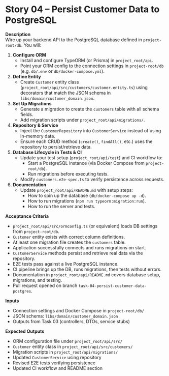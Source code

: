 # Story 04 – Persist Customer Data to PostgreSQL

**Description**  
Wire up your backend API to the PostgreSQL database defined in `project-root/db`. You will:

1. **Configure ORM**
    - Install and configure TypeORM (or Prisma) in `project_root/api`.
    - Point your ORM config to the connection settings in `project-root/db` (e.g. `db/.env` or `db/docker-compose.yml`).
2. **Define Entity**
    - Create `Customer` entity class (`project_root/api/src/customers/customer.entity.ts`) using decorators that match the JSON schema in `libs/domain/customer_domain.json`.
3. **Set Up Migrations**
    - Generate a migration to create the `customers` table with all schema fields.
    - Add migration scripts under `project_root/api/migrations/`.
4. **Repository & Service**
    - Inject the `CustomerRepository` into `CustomerService` instead of using in-memory data.
    - Ensure each CRUD method (`create()`, `findAll()`, etc.) uses the repository to persist/retrieve data.
5. **Database Lifecycle in Tests & CI**
    - Update your test setup (`project_root/api/test`) and CI workflow to:
        - Start a PostgreSQL instance (via Docker Compose from `project-root/db`).
        - Run migrations before executing tests.
    - Modify `customers.e2e-spec.ts` to verify persistence across requests.
6. **Documentation**
    - Update `project_root/api/README.md` with setup steps:
        - How to spin up the database (`db/docker-compose up -d`).
        - How to run migrations (`npm run typeorm:migration:run`).
        - How to run the server and tests.

**Acceptance Criteria**
- `project_root/api/src/ormconfig.ts` (or equivalent) loads DB settings from `project-root/db`.
- `Customer` entity exists with correct column definitions.
- At least one migration file creates the `customers` table.
- Application successfully connects and runs migrations on start.
- `CustomerService` methods persist and retrieve real data via the repository.
- E2E tests pass against a live PostgreSQL instance.
- CI pipeline brings up the DB, runs migrations, then tests without errors.
- Documentation in `project_root/api/README.md` covers database setup, migrations, and testing.
- Pull request opened on branch `task-04-persist-customer-data-postgres`.

**Inputs**
- Connection settings and Docker Compose in `project-root/db/`
- JSON schema: `libs/domain/customer_domain.json`
- Outputs from Task 03 (controllers, DTOs, service stubs)

**Expected Outputs**
- ORM configuration file under `project_root/api/src/`
- `Customer` entity class in `project_root/api/src/customers/`
- Migration scripts in `project_root/api/migrations/`
- Updated `CustomerService` using repository
- Revised E2E tests verifying persistence
- Updated CI workflow and README section  
